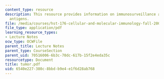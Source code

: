 ```yaml
---
content_type: resource
description: This resource provides information on immunosurveillance and melanoma
  antigens.
file: /media/courses/hst-176-cellular-and-molecular-immunology-fall-2005/6540e227380c8bbdb9e4e1f6d28ab768_tumor.pdf
file_type: application/pdf
learning_resource_types:
- Lecture Notes
ocw_type: OCWFile
parent_title: Lecture Notes
parent_type: CourseSection
parent_uid: 70516006-6b3c-70dc-617b-15f2e4eda35c
resourcetype: Document
title: tumor.pdf
uid: 6540e227-380c-8bbd-b9e4-e1f6d28ab768
---
```

